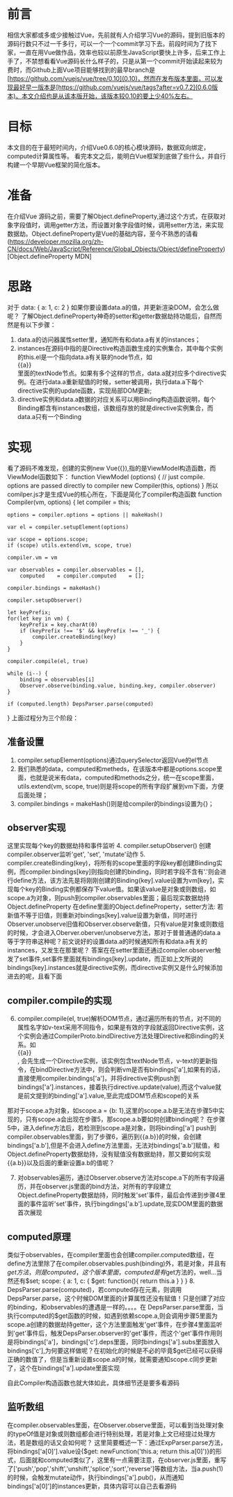# 前言
相信大家都或多或少接触过Vue，先前就有人介绍学习Vue的源码，提到旧版本的源码行数只不过一千多行，可以一个一个commit学习下去。前段时间为了找下家，一直在用Vue做作品，效率也较以前原生JavaScript要快上许多，后来工作上手了，不禁想看看Vue源码长什么样子的，只是从第一个commit开始读起来较为费时，而Github上面Vue项目能够找到的最早branch是[https://github.com/vuejs/vue/tree/0.10](0.10)，然而在发布版本里面，可以发现最好早一版本是[https://github.com/vuejs/vue/tags?after=v0.7.2](0.6.0版本)。本文介绍也是从该本版开始，该版本较0.10的要上少40%左右。

# 目标
本文目的在于最短时间内，介绍Vue0.6.0的核心模块源码，数据双向绑定，computed计算属性等。
看完本文之后，能明白Vue框架到底做了些什么，并自行构建一个早期Vue框架的简化版本。

# 准备
在介绍Vue 源码之前，需要了解Object.defineProperty,通过这个方式，在获取对象字段值时，调用getter方法，而设置对象字段值时候，调用setter方法，来实现数据劫。Object.defineProperty是Vue的基础内容，至今不熟悉的请看(https://developer.mozilla.org/zh-CN/docs/Web/JavaScript/Reference/Global_Objects/Object/defineProperty)[Object.defineProperty MDN]

# 思路
对于
data: {
    a: 1,
    c: 2
}
如果你要设置data.a的值，并更新渲染DOM，会怎么做呢？
了解Object.defineProperty神奇的setter和getter数据劫持功能后，自然而然是有以下步骤：
1. data.a的访问器属性setter里，通知所有和data.a有关的instances；
2. instances在源码中指的是Directive构造函数生成的实例集合，其中每个实例的this.el是一个指向data.a有关联的node节点，如<div>{{a}}</div>里面的textNode节点。如果有多个这样的节点，data.a就对应多个directive实例。在进行data.a重新赋值的时候，setter被调用，执行data.a下每个directive实例的update函数，实现局部DOM更新;
3. directive实例和data.a数据的对应关系可以用Binding构造函数说明，每个Binding都含有instances数组，该数组存放的就是directive实例集合，而data.a只有一个Binding

# 实现
看了源码不难发现，创建的实例new Vue({}),指的是ViewModel构造函数，而ViewModel函数如下：
function ViewModel (options) {
    // just compile. options are passed directly to compiler
    new Compiler(this, options)
}
所以comilper.js才是生成Vue的核心所在，下面是简化了compiler构造函数
function Compiler(vm, options) {
    let compiler = this;

    options = compiler.options = options || makeHash()

    var el = compiler.setupElement(options)

    var scope = options.scope;
    if (scope) utils.extend(vm, scope, true)

    compiler.vm = vm

    var observables = compiler.observables = [],
        computed    = compiler.computed    = [];

    compiler.bindings = makeHash()

    compiler.setupObserver()

    let keyPrefix;
    for(let key in vm) {
        keyPrefix = key.charAt(0)
        if (keyPrefix !== '$' && keyPrefix !== '_') {
            compiler.createBinding(key)
        }
    }

    compiler.compile(el, true)

    while (i--) {
        binding = observables[i]
        Observer.observe(binding.value, binding.key, compiler.observer)
    }

    if (computed.length) DepsParser.parse(computed)
}
上面过程分为三个阶段：
## 准备设置
1. compiler.setupElement(options)通过querySelector返回Vue的el节点
2. 我们熟悉的data，computed和metheds，在该版本中都是options.scope里面，也就是说米有data，computed和methods之分，统一在scope里面，utils.extend(vm, scope, true)则是将scope的所有字段扩展到vm下面，方便后面处理；
3. compiler.bindings = makeHash()则是给compiler的bindings设置为{}；

## observer实现
这里实现每个key的数据劫持和事件监听
4. compiler.setupObserver() 创建compiler.observer监听'get', 'set', 'mutate'动作
5. compiler.createBinding(key)，将所有的scope里面的字段key都创建Binding实例，而compiler.bindings[key]则指向创建的binding，同时若字段不含有'.'则会进行define方法，该方法先是将刚刚创建的Binding{key].value设置为vm[key]，实现每个key的Binding实例都保存下value值。如果该value是对象或则数组，如scope.a为对象，则push到compiler.observables里面；最后现实数据劫持Object.defineProperty
在define里面的Object.defineProperty，setter方法: 若新值不等于旧值，则重新对bindings[key].value设置为新值，同时进行Observer.unobserve旧值和Observer.observe新值，只有value是对象或则数组的时候，才会进入Oberver.oberver/unobserve方法，那对于普普通通的data.a等于字符串这种呢？前文说好的设置data.a的时候通知所有和data.a有关的instances，又发生在那里呢？
答案在在setter里面还通过compiler.observer触发了set事件,set事件里面就有bindings[key].update，而正如上文所说的bindings[key].instances就是directive实例，而directive实例又是什么时候添加进去的呢，且看下面

## compiler.compile的实现
6. compiler.compile(el, true)解析DOM节点，通过遍历所有的节点，对不同的属性名字如v-text采用不同指令，如果是有效的字段就返回Directive实例，这个实例会通过CompilerProto.bindDirective方法处理Directive和Binding的关系。如<div>{{a}}</div>, 会先生成一个Directive实例，该实例包含textNode节点，v-text的更新指令，在bindDirective方法中，则会判断vm是否有bindings['a'],如果有的话，直接使用compiler.bindings['a']，并将directive实例push到bindings['a'].instances，接着执行directive.update(value),而这个value就是前文提到的binding['a'].value,至此完成DOM节点和scope的关系

那对于scope.a为对象，如scope.a = {b: 1},这里的scope.a.b是无法在步骤5中实现的，只有scope.a会出现在步骤5，那scope.a.b要如何创建binding呢？
在步骤5中，进入define方法后，若检测到scope.a是对象，则将binding['a'] push到compiler.observables里面，到了步骤6，遍历到{{a.b}}的时候，会创建bindings['a.b'],但是不会进入define方法里面，无法对bindings['a.b']赋值，和Object.defineProperty数据劫持，没有赋值没有数据劫持，那又要如何实现{{a.b}}以及后面的重新设置a.b的值呢？

7. 对observables遍历，通过Observer.observe方法对scope.a下的所有字段遍历，并在observer.js里面的bind方法，对所有的字段建立Object.defineProperty数据劫持，同时触发'set'事件，最后会传递到步骤4里面的事件监听'set'事件，执行bingdings['a.b'].update,现实DOM里面的数据首次展现

## computed原理
类似于observables，在compiler里面也会创建compiler.computed数组，在define方法里除了在compiler.observables.push(binding)外，若是对象，并且有$get方法，则是computed，这个版本里面，computed是有$get方法的，well...当然还有$set; 
scope: {
    a: 1,
    c: {
        $get: function(){
            return this.a
        }
    }
}
8. DepsParser.parse(computed)，若computed存在元素，则调用DepsParser.parse，这个时候DOM里面的计算属性还没有赋值！只是创建了对应的binding，和observables的遭遇是一样的。。。。在 DepsParser.parse里面，当执行computed的$get函数的时候，如遇到依赖scope.a,则会调用步骤5里面为scope.a创建的数据劫持getter，这个方法里面触发'get'事件，在步骤4里面监听到'get'事件后，触发DepsParser.observer的'get'事件，而这个'get'事件作用则是将bindings['a']，bindings['c'].deps里面，同时bindings['a'].subs里面放入bindings['c'],为何要这样做呢？在初始化的时候是不必的毕竟$get已经可以获得正确的数值了，但是当重新设置scope.a的时候，就需要通知scope.c同步更新了，这个在bindings['a'].update里面实现

自此Compiler构造函数也就大体如此，具体细节还是要多看源码

## 监听数组
在compiler.observables里面，在Observer.observe里面，可以看到当处理对象的typeOf值是对象或则数组都会进行特别处理，若是对象上文已经提过处理方法，若是数组的话又会如何呢？
这里简要概述一下：通过ExpParser.parse方法，将bindings['a[0]'].value设{$get: newFunction('this.a; return this.a[0]')}的形式，后面就和computed类似了，这里有一点需要注意，在observer.js里面，重写了['push','pop','shift','unshift','splice','sort','reverse']等数组方法，当a.push(1)的时候，会触发mutate动作，执行bindings['a'].pub()，从而通知bindings['a[0]']的instances更新，具体内容可以自己去看源码

